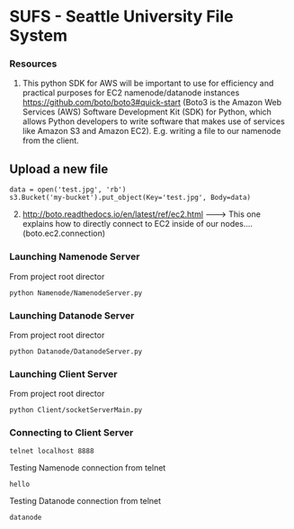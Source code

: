 # SUFS - Seattle University File System


### Resources
1) This python SDK for AWS will be important to use for efficiency and practical purposes for EC2 namenode/datanode instances
https://github.com/boto/boto3#quick-start  (Boto3 is the Amazon Web Services (AWS) Software Development Kit (SDK) for Python, which
 allows Python developers to write software that makes use of services like Amazon S3 and Amazon EC2). E.g. writing a file to our namenode
from the client. 


## Upload a new file
```
data = open('test.jpg', 'rb')
s3.Bucket('my-bucket').put_object(Key='test.jpg', Body=data)
```

2) http://boto.readthedocs.io/en/latest/ref/ec2.html ---> This one explains how to directly connect to EC2 inside of our nodes....
(boto.ec2.connection)

### Launching Namenode Server
From project root director
```
python Namenode/NamenodeServer.py
```

### Launching Datanode Server
From project root director
```
python Datanode/DatanodeServer.py
```

### Launching Client Server
From project root director
```
python Client/socketServerMain.py
```

### Connecting to Client Server
```
telnet localhost 8888
```

Testing Namenode connection from telnet
```
hello
```
Testing Datanode connection from telnet
```
datanode
```